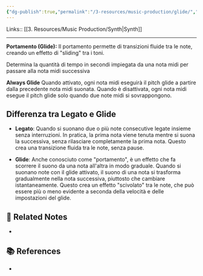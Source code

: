 ```yaml
---
{"dg-publish":true,"permalink":"/3-resources/music-production/glide/","tags":["note"]}
---
```


Links:: [[3. Resources/Music Production/Synth\|Synth]]

---
**Portamento (Glide):** Il portamento permette di transizioni fluide tra le note, creando un effetto di "sliding" tra i toni.

Determina la quantità di tempo in secondi impiegata da una nota midi per passare alla nota midi successiva

**Always Glide**
Quando attivato, ogni nota midi eseguirà il pitch glide a partire dalla precedente nota midi suonata. Quando è disattivata, ogni nota midi esegue il pitch glide solo quando due note midi si sovrappongono.

## Differenza tra Legato e Glide

- **Legato**: Quando si suonano due o più note consecutive legate insieme senza interruzioni. In pratica, la prima nota viene tenuta mentre si suona la successiva, senza rilasciare completamente la prima nota. Questo crea una transizione fluida tra le note, senza pause.

- **Glide**: Anche conosciuto come "portamento", è un effetto che fa scorrere il suono da una nota all'altra in modo graduale. Quando si suonano note con il glide attivato, il suono di una nota si trasforma gradualmente nella nota successiva, piuttosto che cambiare istantaneamente. Questo crea un effetto "scivolato" tra le note, che può essere più o meno evidente a seconda della velocità e delle impostazioni del glide.



## 🔗 Related Notes

- 

## 📚 References

- 
